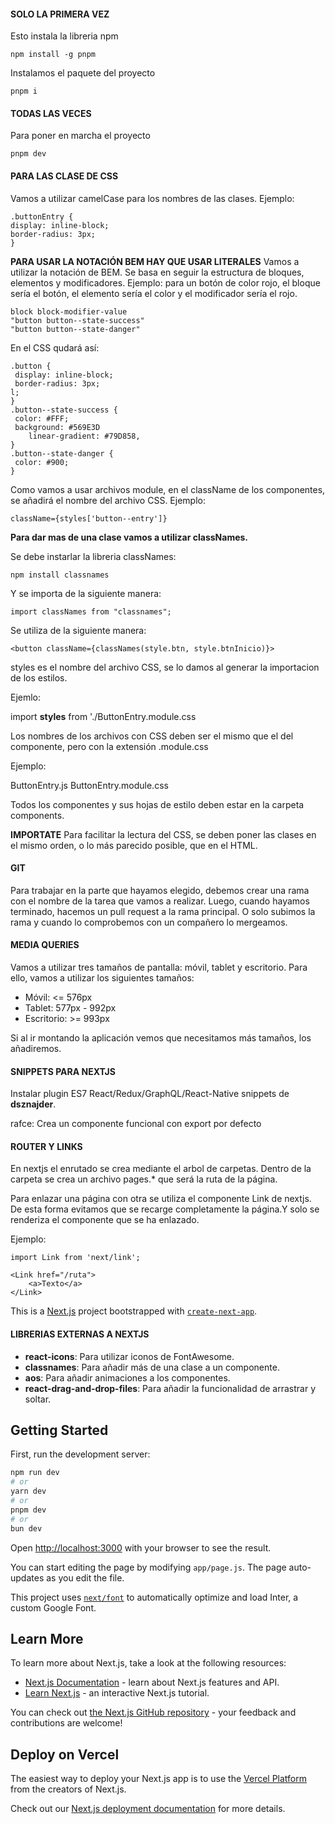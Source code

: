 #### SOLO LA PRIMERA VEZ

Esto instala la libreria npm

~~~
npm install -g pnpm
~~~

Instalamos el paquete del proyecto

~~~
pnpm i
~~~

#### TODAS LAS VECES

Para poner en marcha el proyecto

~~~
pnpm dev
~~~

#### PARA LAS CLASE DE CSS

Vamos a utilizar camelCase para los nombres de las clases. Ejemplo:

~~~
.buttonEntry {
display: inline-block;
border-radius: 3px;
}
~~~

**PARA USAR LA NOTACIÓN BEM HAY QUE USAR LITERALES**
Vamos a utilizar la notación de BEM. Se basa en seguir la estructura de bloques, elementos y modificadores. Ejemplo: para un botón de color rojo, el bloque sería el botón, el elemento sería el color y el modificador sería el rojo.

~~~
block block-modifier-value
"button button--state-success"
"button button--state-danger"
~~~

En el CSS qudará así:

~~~
.button {
 display: inline-block;
 border-radius: 3px;
l;
}
.button--state-success {
 color: #FFF;
 background: #569E3D 
    linear-gradient: #79D858, 
}
.button--state-danger {
 color: #900;
}
~~~

Como vamos a usar archivos module, en el className de los componentes, se añadirá el nombre del archivo CSS. Ejemplo:

~~~
className={styles['button--entry']}
~~~

**Para dar mas de una clase vamos a utilizar classNames.**

Se debe instarlar la libreria classNames:

~~~
npm install classnames
~~~

Y se importa de la siguiente manera:

~~~
import classNames from "classnames";
~~~

Se utiliza de la siguiente manera:

~~~
<button className={classNames(style.btn, style.btnInicio)}>
~~~

styles es el nombre del archivo CSS, se lo damos al generar la importacion de los estilos.

Ejemlo:

import **styles** from './ButtonEntry.module.css

Los nombres de los archivos con CSS deben ser el mismo que el del componente, pero con la extensión .module.css

Ejemplo:

ButtonEntry.js
ButtonEntry.module.css

Todos los componentes y sus hojas de estilo deben estar en la carpeta components.

**IMPORTATE**
Para facilitar la lectura del CSS, se deben poner las clases en el mismo orden, o lo más parecido posible, que en el HTML.

#### GIT

Para trabajar en la parte que hayamos elegido, debemos crear una rama con el nombre de la tarea que vamos a realizar. Luego, cuando hayamos terminado, hacemos un pull request a la rama principal. O solo subimos la rama y cuando lo comprobemos con un compañero lo mergeamos.

#### MEDIA QUERIES

Vamos a utilizar tres tamaños de pantalla: móvil, tablet y escritorio. Para ello, vamos a utilizar los siguientes tamaños:

- Móvil: <= 576px
- Tablet: 577px - 992px
- Escritorio: >= 993px

Si al ir montando la aplicación vemos que necesitamos más tamaños, los añadiremos.

#### SNIPPETS PARA NEXTJS

Instalar plugin ES7 React/Redux/GraphQL/React-Native snippets de **dsznajder**.

rafce: Crea un componente funcional con export por defecto

#### ROUTER Y LINKS

En nextjs el enrutado se crea mediante el arbol de carpetas. Dentro de la carpeta se crea un archivo pages.*
que será la ruta de la página. 

Para enlazar una página con otra se utiliza el componente Link de nextjs. De esta forma evitamos  que se recarge completamente la página.Y solo se renderiza el componente que se ha enlazado.

Ejemplo:

~~~
import Link from 'next/link';

<Link href="/ruta">
    <a>Texto</a>
</Link>
~~~






This is a [Next.js](https://nextjs.org/) project bootstrapped with [`create-next-app`](https://github.com/vercel/next.js/tree/canary/packages/create-next-app).

#### LIBRERIAS EXTERNAS A NEXTJS

- **react-icons**: Para utilizar iconos de FontAwesome.
- **classnames**: Para añadir más de una clase a un componente.
- **aos**: Para añadir animaciones a los componentes.
- **react-drag-and-drop-files**: Para añadir la funcionalidad de arrastrar y soltar.


## Getting Started

First, run the development server:

```bash
npm run dev
# or
yarn dev
# or
pnpm dev
# or
bun dev
```

Open [http://localhost:3000](http://localhost:3000) with your browser to see the result.

You can start editing the page by modifying `app/page.js`. The page auto-updates as you edit the file.

This project uses [`next/font`](https://nextjs.org/docs/basic-features/font-optimization) to automatically optimize and load Inter, a custom Google Font.

## Learn More

To learn more about Next.js, take a look at the following resources:

- [Next.js Documentation](https://nextjs.org/docs) - learn about Next.js features and API.
- [Learn Next.js](https://nextjs.org/learn) - an interactive Next.js tutorial.

You can check out [the Next.js GitHub repository](https://github.com/vercel/next.js/) - your feedback and contributions are welcome!

## Deploy on Vercel

The easiest way to deploy your Next.js app is to use the [Vercel Platform](https://vercel.com/new?utm_medium=default-template&filter=next.js&utm_source=create-next-app&utm_campaign=create-next-app-readme) from the creators of Next.js.

Check out our [Next.js deployment documentation](https://nextjs.org/docs/deployment) for more details.


